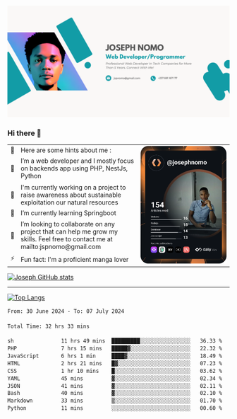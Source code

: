 ![Banner of my profile!](/Joseph_NOMO_NEW.png "Banner")

### Hi there 👋

<!--- | --  | 👋  | Here are some hints about me :                                                                                                 | <td rowspan=6><img src="/devcard.svg" width="400" alt="Joseph NOMO's Dev Card"/></td> |
| --- | --- | ------------------------------------------------------------------------------------------------------------------------------ | ------------------------------------------------------------------------------------- |
| --  | 🔭  | I’m a web developer and I mostly focus on backends app using PHP, NestJs, Python                                               |
| --  | 🦁  | I'm currently working on a project to raise awareness about sustainable exploitation our natural resources                     |
| --  | 🌱  | I’m currently learning Springboot                                                                                              |
| --  | 👯  | I’m looking to collaborate on any project that can help me grow my skills. Feel free to contact me at mailto:jspnomo@gmail.com |
| --  | ⚡  | Fun fact: I'm a proficient manga lover                                                                                         |
--->

<table>
    <tr>
        <td width="1%">👋</td>
        <td width="55%">Here are some hints about me :</td>
        <td rowspan=6 width="44%"><img src="/devcard.svg" width="400" alt="Joseph NOMO's Dev Card"/></td>
    </tr>
    <tr>
        <td>🔭</td>
        <td>I’m a web developer and I mostly focus on backends app using PHP, NestJs, Python</td>
    </tr>
    <tr>
        <td>🦁</td>
        <td>I'm currently working on a project to raise awareness about sustainable exploitation our natural resources</td>
    </tr>
    <tr>
        <td>🌱</td>
        <td>I’m currently learning Springboot</td>
    </tr>
    <tr>
        <td>👯</td>
        <td>I’m looking to collaborate on any project that can help me grow my skills. Feel free to contact me at mailto:jspnomo@gmail.com</td>
    </tr>
    <tr>
        <td>⚡</td>
        <td>Fun fact: I'm a proficient manga lover</td>
    </tr>

</table>

[![Joseph GitHub stats](https://github-readme-stats-seven-sigma-53.vercel.app/api?username=Jspascal)](https://github.com/Jspascal/github-readme-stats)

---

[![Top Langs](https://github-readme-stats-seven-sigma-53.vercel.app/api/top-langs/?username=Jspascal&layout=compact)](https://github.com/Jspascal/github-readme-stats)

<!--START_SECTION:waka-->

```txt
From: 30 June 2024 - To: 07 July 2024

Total Time: 32 hrs 33 mins

sh               11 hrs 49 mins  █████████░░░░░░░░░░░░░░░░   36.33 %
PHP              7 hrs 15 mins   █████▓░░░░░░░░░░░░░░░░░░░   22.32 %
JavaScript       6 hrs 1 min     ████▓░░░░░░░░░░░░░░░░░░░░   18.49 %
HTML             2 hrs 21 mins   █▓░░░░░░░░░░░░░░░░░░░░░░░   07.23 %
CSS              1 hr 10 mins    █░░░░░░░░░░░░░░░░░░░░░░░░   03.62 %
YAML             45 mins         ▓░░░░░░░░░░░░░░░░░░░░░░░░   02.34 %
JSON             41 mins         ▓░░░░░░░░░░░░░░░░░░░░░░░░   02.11 %
Bash             40 mins         ▓░░░░░░░░░░░░░░░░░░░░░░░░   02.10 %
Markdown         33 mins         ▒░░░░░░░░░░░░░░░░░░░░░░░░   01.70 %
Python           11 mins         ░░░░░░░░░░░░░░░░░░░░░░░░░   00.60 %
```

<!--END_SECTION:waka-->
